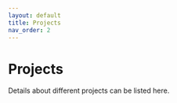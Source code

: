 ```yaml
---
layout: default
title: Projects
nav_order: 2
---
```


# Projects
Details about different projects can be listed here.
